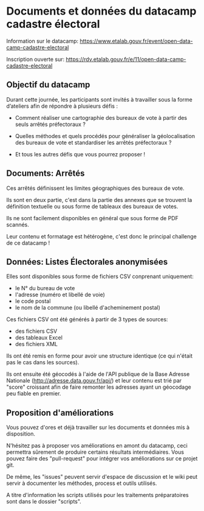 # Documents et données du datacamp cadastre électoral

Information sur le datacamp: https://www.etalab.gouv.fr/event/open-data-camp-cadastre-electoral

Inscription ouverte sur: https://rdv.etalab.gouv.fr/e/11/open-data-camp-cadastre-electoral

## Objectif du datacamp

Durant cette journée, les participants sont invités à travailler sous la forme d’ateliers afin de répondre à plusieurs défis :

- Comment réaliser une cartographie des bureaux de vote à partir des seuls arrêtés préfectoraux ?

- Quelles méthodes et quels procédés pour généraliser la géolocalisation des bureaux de vote et standardiser les arrêtés préfectoraux ?

- Et tous les autres défis que vous pourrez proposer !


## Documents: Arrêtés

Ces arrêtés définissent les limites géographiques des bureaux de vote.

Ils sont en deux partie, c'est dans la partie des annexes que se trouvent la définition textuelle ou sous forme de tableaux des bureaux de votes.

Ils ne sont facilement disponibles en général que sous forme de PDF scannés.

Leur contenu et formatage est hétérogène, c'est donc le principal challenge de ce datacamp !


## Données: Listes Électorales anonymisées

Elles sont disponibles sous forme de fichiers CSV conprenant uniquement:

- le N° du bureau de vote
- l'adresse (numéro et libellé de voie)
- le code postal
- le nom de la commune (ou libellé d'acheminement postal)

Ces fichiers CSV ont été générés à partir de 3 types de sources:

- des fichiers CSV
- des tableaux Excel
- des fichiers XML

Ils ont été remis en forme pour avoir une structure identique (ce qui n'était pas le cas dans les sources).

Ils ont ensuite été géocodés à l'aide de l'API publique de la Base Adresse Nationale (http://adresse.data.gouv.fr/api/) et leur contenu est trié par "score" croissant afin de faire remonter les adresses ayant un géocodage peu fiable en premier.


## Proposition d'améliorations

Vous pouvez d'ores et déjà travailler sur les documents et données mis à disposition.

N'hésitez pas à proposer vos améliorations en amont du datacamp, ceci permettra sûrement de produire certains résultats intermédiaires. Vous pouvez faire des "pull-request" pour intégrer vos améliorations sur ce projet git.

De même, les "issues" peuvent servir d'espace de discussion et le wiki peut servir à documenter les méthodes, process et outils utilisés.

A titre d'information les scripts utilisés pour les traitements préparatoires sont dans le dossier "scripts".


